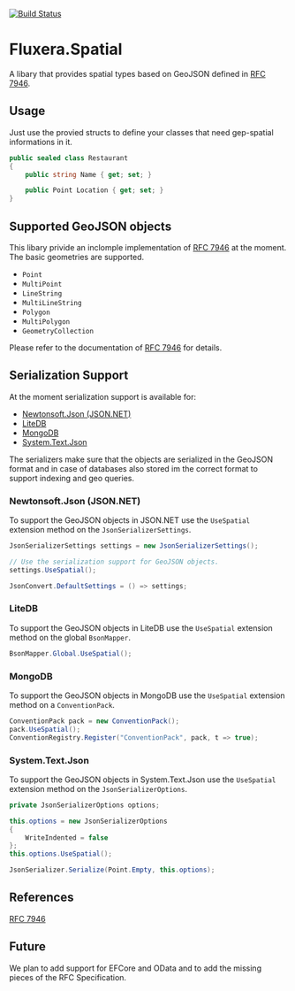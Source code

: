 [![Build Status](https://dev.azure.com/fluxera/Foundation/_apis/build/status/GitHub/fluxera.Fluxera.Spatial?branchName=main)](https://dev.azure.com/fluxera/Foundation/_build/latest?definitionId=70&branchName=main)

# Fluxera.Spatial
A libary that provides spatial types based on GeoJSON defined in [RFC 7946](https://datatracker.ietf.org/doc/html/rfc7946).

## Usage

Just use the provied structs to define your classes that need gep-spatial informations in it.

```C#
public sealed class Restaurant
{
	public string Name { get; set; }

	public Point Location { get; set; }
}
```

## Supported GeoJSON objects

This libary privide an inclomple implementation of [RFC 7946](https://datatracker.ietf.org/doc/html/rfc7946) at the moment.
The basic geometries are supported.

- ```Point```
- ```MultiPoint```
- ```LineString```
- ```MultiLineString```
- ```Polygon```
- ```MultiPolygon```
- ```GeometryCollection```

Please refer to the documentation of [RFC 7946](https://datatracker.ietf.org/doc/html/rfc7946) for details.

## Serialization Support

At the moment serialization support is available for:

- [Newtonsoft.Json (JSON.NET)](https://github.com/JamesNK/Newtonsoft.Json)
- [LiteDB](https://github.com/mbdavid/LiteDB)
- [MongoDB](https://github.com/mongodb/mongo-csharp-driver)
- [System.Text.Json](https://github.com/dotnet/corefx/tree/master/src/System.Text.Json)

The serializers make sure that the objects are serialized in the GeoJSON format and in case of
databases also stored im the correct format to support indexing and geo queries.

### Newtonsoft.Json (JSON.NET)

To support the GeoJSON objects in JSON.NET use the ```UseSpatial``` extension method on the ```JsonSerializerSettings```.

```c#
JsonSerializerSettings settings = new JsonSerializerSettings();

// Use the serialization support for GeoJSON objects.
settings.UseSpatial();

JsonConvert.DefaultSettings = () => settings;
```

### LiteDB

To support the GeoJSON objects in LiteDB use the ```UseSpatial``` extension method on the global ```BsonMapper```.

```C#
BsonMapper.Global.UseSpatial();
```

### MongoDB

To support the GeoJSON objects in MongoDB use the ```UseSpatial``` extension method on a ```ConventionPack```.

```C#
ConventionPack pack = new ConventionPack();
pack.UseSpatial();
ConventionRegistry.Register("ConventionPack", pack, t => true);
```

### System.Text.Json

To support the GeoJSON objects in System.Text.Json use the ```UseSpatial``` extension method on the ```JsonSerializerOptions```.

```C#
private JsonSerializerOptions options;

this.options = new JsonSerializerOptions
{
	WriteIndented = false
};
this.options.UseSpatial();

JsonSerializer.Serialize(Point.Empty, this.options);
```

## References

[RFC 7946](https://datatracker.ietf.org/doc/html/rfc7946)

## Future

We plan to add support for EFCore and OData and to add the missing pieces of the RFC Specification.
